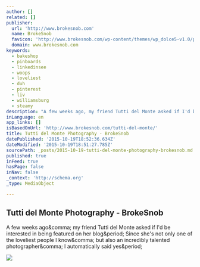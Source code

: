 ```yaml
---
author: []
related: []
publisher:
  url: 'http://www.brokesnob.com'
  name: BrokeSnob
  favicon: 'http://www.brokesnob.com/wp-content/themes/wp_dolce5-v1.0/panel/img/favicon.ico'
  domain: www.brokesnob.com
keywords:
  - bakeshop
  - pinboards
  - linkedinsee
  - woops
  - loveliest
  - duh
  - pinterest
  - liv
  - williamsburg
  - steamy
description: "A few weeks ago, my friend Tutti del Monte asked if I'd be interested in being featured on her blog. Since she's not only one of the loveliest people I know, but also an incredibly talented photographer, I automatically said yes."
inLanguage: en
app_links: []
isBasedOnUrl: 'http://www.brokesnob.com/tutti-del-monte/'
title: Tutti del Monte Photography - BrokeSnob
datePublished: '2015-10-19T18:52:36.634Z'
dateModified: '2015-10-19T18:51:27.785Z'
sourcePath: _posts/2015-10-19-tutti-del-monte-photography-brokesnob.md
published: true
inFeed: true
hasPage: false
inNav: false
_context: 'http://schema.org'
_type: MediaObject

---
```

<article style=""><h1>Tutti del Monte Photography - BrokeSnob</h1><p>A few weeks ago&amp;comma; my friend Tutti del Monte asked if I'd be interested in being featured on her blog&amp;period; Since she's not only one of the loveliest people I know&amp;comma; but also an incredibly talented photographer&amp;comma; I automatically said yes&amp;period;</p><img src="http://www.brokesnob.com/wp-content/uploads/2015/09/download-11-300x199.jpg" /></article>